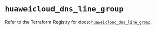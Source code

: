 # `huaweicloud_dns_line_group`

Refer to the Terraform Registry for docs: [`huaweicloud_dns_line_group`](https://registry.terraform.io/providers/huaweicloud/huaweicloud/1.71.1/docs/resources/dns_line_group).
